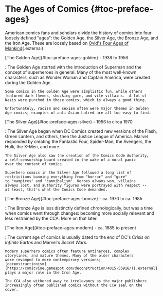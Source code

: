 # The Ages of Comics {#toc-preface-ages}

American comics fans and scholars divide the history of 
comics into four loosely defined "ages": the Golden Age, the
Silver Age, the Bronze Age, and the Iron Age. These are loosely
based on [Ovid's Four Ages of Mankind](https://en.wikipedia.org/wiki/Ages_of_Man#Ovid's_Four_Ages){.external}.

[The Golden Age]{#toc-preface-ages-golden} - 1938 to 1956 

:   The Golden Age started with the introduction of Superman
    and the concept of superheroes in general.
    Many of the most well-known characters, such as Wonder Woman 
    and Captain America, were created during the Golden Age.
  
    Some comics in the Golden Age were simplistic fun, while others 
    featured dark themes, shocking gore, and vile villains.  A lot of 
    Nazis were punched in those comics, which is always a good thing.
  
    Unfortunately, racism and sexism often were major themes in Golden 
    Age comics; examples of anti-Asian hatred are all too easy to find.

[The Silver Age]{#toc-preface-ages-silver} - 1956 to circa 1970 

:   The Silver Age began when DC Comics created new versions of the Flash, 
    Green Lantern, and others, then the Justice League of America. 
    Marvel responded by creating the Fantastic Four, Spider-Man, 
    the Avengers, the Hulk, the X-Men, and more.
  
    The Silver Age also saw the creation of the Comics Code Authority,
    a self-censorship board created in the wake of a moral panic
    over the content of comics.
  
    Superhero comics in the Silver Age followed a long list of 
    restrictions banning everything from "horror" and "gore" 
    to "vampires" and "cannibalism". Heroes always won, villains 
    always lost, and authority figures were portrayed with respect -- 
    at least, that's what the Comics Code demanded.

[The Bronze Age]{#toc-preface-ages-bronze} - ca. 1970 to ca. 1985

:   The Bronze Age is less distinctly defined chronologically, but was 
    a time when comics went through changes: becoming more socially 
    relevant and less restrained by the CCA. More on that later.
  
[The Iron Age]{#toc-preface-ages-modern} - ca. 1985 to present

:   The current age of comics is usually dated to the end of
    DC's *Crisis on Infinite Earths* and Marvel's *Secret Wars*.

    Modern superhero comics often feature antiheroes, complex
    storylines, and mature themes. Many of the older characters
    were revamped to more contemporary versions; 
    [deconstructionism](https://comicvine.gamespot.com/deconstruction/4015-55916/){.external}
    plays a major role in the Iron Age.

    The CCA also withered away to irrelevancy as the major publishers
    increasingly often published comics without the CCA seal on the 
    cover.
  
